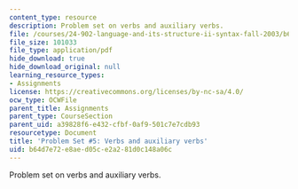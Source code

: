 ```yaml
---
content_type: resource
description: Problem set on verbs and auxiliary verbs.
file: /courses/24-902-language-and-its-structure-ii-syntax-fall-2003/b64d7e72e8aed05ce2a281d0c148a06c_ps_5_sol.pdf
file_size: 101033
file_type: application/pdf
hide_download: true
hide_download_original: null
learning_resource_types:
- Assignments
license: https://creativecommons.org/licenses/by-nc-sa/4.0/
ocw_type: OCWFile
parent_title: Assignments
parent_type: CourseSection
parent_uid: a39828f6-e432-cfbf-0af9-501c7e7cdb93
resourcetype: Document
title: 'Problem Set #5: Verbs and auxiliary verbs'
uid: b64d7e72-e8ae-d05c-e2a2-81d0c148a06c
---
```

Problem set on verbs and auxiliary verbs.